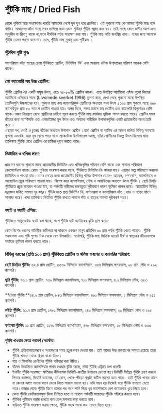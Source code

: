 ﻿---
date: 2020-05-17
tag: 
  - Dried Fish
  - Nutrition
author: Ayesha Akter
location: Dhaka  
---

# শুঁটকি মাছ / Dried Fish

রোদে শুকিয়ে মাছ সংরক্ষণের পদ্ধতি  আমাদের  দেশে যুগ যুগ ধরে প্রচলিত। এই শুকনো মাছ কে আমরা শুঁটকি মাছ বলে থাকি। সাধারণত কাঁচা মাছে লবন মাখিয়ে কড়া রোদে শুকিয়ে শুঁটকি প্রস্তুত করা হয়। তাই মাছে কোন জলীয় অংশ এবং অনুজীব বা জীবাণু থাকে না,ফলে দীর্ঘদিন পর্যন্ত সংরক্ষণ করা যায়। শুঁটকি মাছ অতি জনপ্রিয় খাদ্য। গন্ধের জন্য অনেকে  শুঁটকি তেমন পছন্দ করে না। তবে, শুঁটকি মাছ সুস্বাদু এবং পুষ্টিকর ।

### শুঁটকির পুষ্টি গুণঃ
সমপরিমাণ কাঁচা মাছের চেয়ে শুঁটকিতে প্রোটিন, ভিটামিন  ‘ডি’ এবং অন্যান্য খনিজ উপাদানের পরিমাণ অনেক বেশি থাকে।

### লো ক্যালোরি সহ উচ্চ প্রোটিন:
 শুঁটকি প্রোটিন এর একটি  সমৃদ্ধ উৎস, এতে ৭৫-৮০% প্রোটিন থাকে। এতে উপস্থিত অ্যামিনো এসিড গুলো ডিমের অ্যামিনো এসিডের সাথে (Livsmedelsverket 1996) তুলনা করে, দেখা গেছে শুকনো মাছে উপস্থিত   প্রোটিনগুলি উচ্চমানের হয়।  শুকনো মাছ কম ক্যালোরিযুক্ত প্রোটিনের অন্যতম ভাল উৎস ।১০০ গ্রাম শুকনো মাছে ৩০০ ক্যালরিযুক্ত প্রায় ৮০ শতাংশ প্রোটিন পাওয়া যায়।অপর দিকে, গরুর মাংসে কম প্রোটিন এবং ক্যালোরি দ্বিগুণেরও বেশি থাকে।ওজন নিয়ন্ত্রণে রেখে প্রোটিনের চাহিদা পূরণ করতে শুঁটকি মাছ কার্যকর ভূমিকা পালন করতে পারে।
প্রোটিন সমস্ত জীবের জন্য অ্যান্টিবডি এবং এনজাইমের মূল উৎস এবং অন্যান্য শারীরিক উপাদানগুলির একটি প্রয়োজনীয় অংশ তৈরি করে ।  
এছাড়া নখ, পেশী ও  চুলের গঠনের অন্যতম উপাদান  প্রোটিন ।যারা প্রোটিন বা আমিষ এর অভাব জনিত বিভিন্ন সমস্যায় ভুগছে এমনকি,
যারা দুধ খেতে পারে না বা ল্যাকটোজ ইনটলারেন্স আছে, তাঁরা প্রোটিনের বিকল্প উৎস হিসেবে  খাদ্য তালিকায় শুঁটকি রেখে প্রোটিন এর চাহিদা পূরণ করতে পারে। 

### ভিটামিন ও খনিজ লবণ:
প্রায় সব ধরনের শুকনো মাছে   প্রয়োজনীয় ভিটামিন এবং খনিজগুলির পরিমাণ বেশি  থাকে এবং সামান্য পরিমাণে কোলেস্টেরল থাকে।রোদে শুকিয়ে সংরক্ষণ করার ফলে, শুঁটকিতে  ভিটামিন ডি পাওয়া যায়। এছাড়া অল্প পরিমাণে  অন্যান্য ভিটামিন ও পাওয়া যায়।
 মানব দেহের জন্য প্রয়োজনীয় বিভিন্ন খনিজ উপাদান যেমন- আয়রন, ফসফরাস, ক্যালসিয়াম ও আয়োডিন প্রচুর পরিমাণে পাওয়া যায়। বিশেষ করে ক্যালসিয়াম, লৌহ ও আয়ডিনের অন্যতম উৎস  শুঁটকি । ছোট চিংড়ি  শুঁটকিতে প্রচুর আয়রন পাওয়া যায়, যা গর্ভবতী নারীদের রক্তস্বল্পতা দূরীকরণে দারুণ ভূমিকা পালন করে।
আয়োডিন বিভিন্ন হরমোন জনিত সমস্যা দূর করে। শুঁটকি হতে প্রাপ্ত ভিটামিন ডি, ফসফরাস ও ক্যালসিয়াম দাঁত , হাড় ও নখের  গঠনে সাহায্য করে।
খাদ্য তালিকায় নিয়মিত শুঁটকি রাখতে পারলে দাঁত ও হাড়ের সমস্যা দূরীকরণ সম্ভব।

### ফ্যাট ও ফ্যাটি এসিড:
শুঁটকিতে   স্যাচুরেটেড ফ্যাট কম থাকে, ফলে শুঁটকি  হার্ট অ্যাটাকের ঝুকি হ্রাস করে।


কোন বিশেষ ধরনের শারিরীক জটিলতা না থাকলে একজন মানুষ প্রতিদিন ৩০ গ্রাম পর্যন্ত শুঁটকি খেতে পারেন। 
শুঁটকি সহজলভ্য এবং পুষ্টি গুণের দিক থেকে বেশ উপকারি। 
সর্বোপরি, শুঁটকি মাছ ভিত্তিক ডায়েট  দীর্ঘ ও স্বাস্থ্যকর জীবনযাপনে সহায়ক ভূমিকা পালন করতে  পারে।

### বিভিন্ন  ধরনের  (প্রতি ১০০ গ্রাম) শুঁটকিতে প্রোটিন ও খনিজ লবণের ও ক্যালরির পরিমাণ:

**ছোট চিংড়ির শুঁটকি:** ৬২.৪ গ্রাম প্রোটিন, ৩৫৩৯ মিলিগ্রাম ক্যালসিয়াম, ৩৫৪ মিলিগ্রাম ফসফরাস, ২৮ গ্রাম লৌহ ও ২৯২ ক্যালরি।


**ছুরি শুঁটকি:** ৭৬.১ গ্রাম প্রোটিন, ৭৩৯ মিলিগ্রাম ক্যালসিয়াম, ৭০০ মিলিগ্রাম ফসফরাস, ৪.২ মিলিগ্রাম লৌহ, ৩৮৩ ক্যালরি।


**টেংরা শুঁটকি:**৫৪.৯ গ্রাম প্রোটিন, ৮৪৩ মিলিগ্রাম ক্যালসিয়াম, ৪০০ মিলিগ্রাম ফসফরাস, ৫ মিলিগ্রাম লৌহ ও ২৫৫ ক্যালরি।


**লইট্টা শুঁটকি:** ৬১.৭ গ্রাম প্রোটিন, ১৭৮১ মিলিগ্রাম ক্যালসিয়াম, ২৪০ মিলিগ্রাম ফসফরাস, ২০ মিলিগ্রাম লৌহ ও ২৯৫ ক্যালরি।


**ফাইস্যা  শুঁটকি:** ১১ গ্রাম প্রোটিন, ১১৭৬ মিলিগ্রাম ক্যালসিয়াম, ৪৭৮ মিলিগ্রাম ফসফরাস, ১৮ মিলিগ্রাম লৌহ ও ৩৩৬ ক্যালরি।


**শুটকি খাওয়ার ক্ষেত্রে পরামর্শ /সতর্কতা:**

- শুঁটকি প্রক্রিয়াজাতকরণ ও সংরক্ষণের সময় প্রচুর লবণ দেওয়া হয়। তাই যাদের উচ্চ রক্তচাপের  সমস্যা রয়েছে তারা শুঁটকি খাওয়া থেকে বিরত থাকা উত্তম।  
- বাত ও কিডনির রোগীদের  শুঁটকি পরিহার   করা উচিত।
-  যাঁদের কিডনিতে ক্যালসিয়াম পাথর হওয়ার ঝুঁকি আছে, তাঁরা শুঁটকি এড়িয়ে চলা জরুরী।
- ইদানীং শুঁটকি সংরক্ষণে ক্ষতিকর কীটনাশক ডিডিটি-জাতীয় উপাদান দেওয়া হয়।ডিডিটি  মিশ্রিত শুঁটকি গ্রহণ করলে লিভার ক্যান্সার, কিডনি ড্যামেজ, চর্ম রোগ, খোস-পাঁচড়া প্রভৃতি জটিল সমস্যা হতে পারে। তাই শুঁটকি খাবার আগে বা কেনার আগে ভালো ভাবে জেনে নিতে পারলে ভালো হয়। যদি সম্ভব হয় নিজেই ঘরে শুঁটকি বানানো যেতে পারে।বাজার থেকে শুঁটকি কিনে আনার পর গরম পানি দিয়ে খুব ভালোভাবে বেশ কয়েকবার ধুয়ে নিতে হবে।
-  কেনা শুঁটকি কেমিক্যালমুক্ত কিনা নিশ্চিত হতে না পারলে গর্ভবতী মায়েদের শুঁটকি পরিহার করতে হবে।
- শুঁটকির পুষ্টিমান বজায় রাখতে কম তেল,মশলায় রান্না করতে হবে।
- বাড়িতে শুঁটকি সংরক্ষণ করার ক্ষেত্রে, শুঁটকি মাঝে মাঝে কড়া রোদে দিতে হবে।